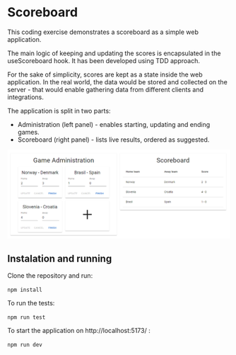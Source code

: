 # Scoreboard

This coding exercise demonstrates a scoreboard as a simple web application.

The main logic of keeping and updating the scores is encapsulated in the useScoreboard hook. It has been developed using TDD approach.

For the sake of simplicity, scores are kept as a state inside the web application. In the real world, the data would be stored and collected on the server - that would enable gathering data from different clients and integrations.

The application is split in two parts:
- Administration (left panel) - enables starting, updating and ending games.
- Scoreboard (right panel) - lists live results, ordered as suggested.

![Screenshot](screenshot.png?raw=true "Screenshot")

## Instalation and running

Clone the repository and run:

`npm install`

To run the tests:

`npm run test`

To start the application on http://localhost:5173/ :

`npm run dev`